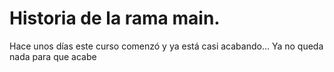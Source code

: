 # Historia de la rama main.
Hace unos días este curso comenzó y ya está casi acabando...
Ya no queda nada para que acabe
